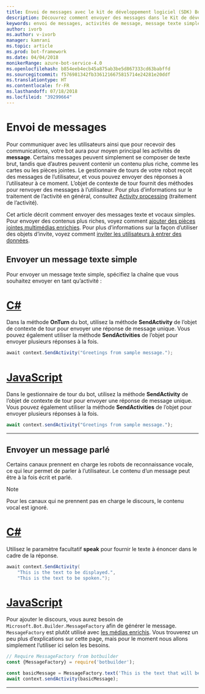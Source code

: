 ```yaml
---
title: Envoi de messages avec le kit de développement logiciel (SDK) Bot Builder | Microsoft Docs
description: Découvrez comment envoyer des messages dans le Kit de développement logiciel Bot Builder.
keywords: envoi de messages, activités de message, message texte simple, discours, message parlé
author: ivorb
ms.author: v-ivorb
manager: kamrani
ms.topic: article
ms.prod: bot-framework
ms.date: 04/04/2018
monikerRange: azure-bot-service-4.0
ms.openlocfilehash: b854eeb4ecb45a875ab3be5d867333cd63babffd
ms.sourcegitcommit: f576981342fb3361216675815714e24281e20ddf
ms.translationtype: HT
ms.contentlocale: fr-FR
ms.lasthandoff: 07/18/2018
ms.locfileid: "39299664"
---
```

# <a name="sending-messages"></a>Envoi de messages

Pour communiquer avec les utilisateurs ainsi que pour recevoir des communications, votre bot aura pour moyen principal les activités de **message**. Certains messages peuvent simplement se composer de texte brut, tandis que d’autres peuvent contenir un contenu plus riche, comme les cartes ou les pièces jointes. Le gestionnaire de tours de votre robot reçoit des messages de l’utilisateur, et vous pouvez envoyer des réponses à l’utilisateur à ce moment. L’objet de contexte de tour fournit des méthodes pour renvoyer des messages à l’utilisateur. Pour plus d’informations sur le traitement de l’activité en général, consultez [Activity processing](bot-builder-concept-activity-processing.md) (traitement de l’activité).

Cet article décrit comment envoyer des messages texte et vocaux simples. Pour envoyer des contenus plus riches, voyez comment [ajouter des pièces jointes multimédias enrichies](bot-builder-howto-add-media-attachments.md). Pour plus d’informations sur la façon d’utiliser des objets d’invite, voyez comment [inviter les utilisateurs à entrer des données](bot-builder-prompts.md).

## <a name="send-a-simple-text-message"></a>Envoyer un message texte simple

Pour envoyer un message texte simple, spécifiez la chaîne que vous souhaitez envoyer en tant qu’activité :

# <a name="ctabcsharp"></a>[C#](#tab/csharp)

Dans la méthode **OnTurn** du bot, utilisez la méthode **SendActivity** de l’objet de contexte de tour pour envoyer une réponse de message unique. Vous pouvez également utiliser la méthode **SendActivities** de l’objet pour envoyer plusieurs réponses à la fois.

```cs
await context.SendActivity("Greetings from sample message.");
```

# <a name="javascripttabjavascript"></a>[JavaScript](#tab/javascript)

Dans le gestionnaire de tour du bot, utilisez la méthode **SendActivity** de l’objet de contexte de tour pour envoyer une réponse de message unique. Vous pouvez également utiliser la méthode **SendActivities** de l’objet pour envoyer plusieurs réponses à la fois.

```javascript
await context.sendActivity("Greetings from sample message.");
```

---

## <a name="send-a-spoken-message"></a>Envoyer un message parlé

Certains canaux prennent en charge les robots de reconnaissance vocale, ce qui leur permet de parler à l’utilisateur. Le contenu d’un message peut être à la fois écrit et parlé.

> [!NOTE]
> Pour les canaux qui ne prennent pas en charge le discours, le contenu vocal est ignoré.

# <a name="ctabcsharp"></a>[C#](#tab/csharp)

Utilisez le paramètre facultatif **speak** pour fournir le texte à énoncer dans le cadre de la réponse.

```cs
await context.SendActivity(
    "This is the text to be displayed.",
    "This is the text to be spoken.");
```

# <a name="javascripttabjavascript"></a>[JavaScript](#tab/javascript)

Pour ajouter le discours, vous aurez besoin de `Microsoft.Bot.Builder.MessageFactory` afin de générer le message. `MessageFactory` est plutôt utilisé avec [les médias enrichis](bot-builder-howto-add-media-attachments.md). Vous trouverez un peu plus d’explications sur cette page, mais pour le moment nous allons simplement l’utiliser ici selon les besoins.

```javascript
// Require MessageFactory from botbuilder
const {MessageFactory} = require('botbuilder');

const basicMessage = MessageFactory.text('This is the text that will be displayed.', 'This is the text that will be spoken.');
await context.sendActivity(basicMessage);
```

---
